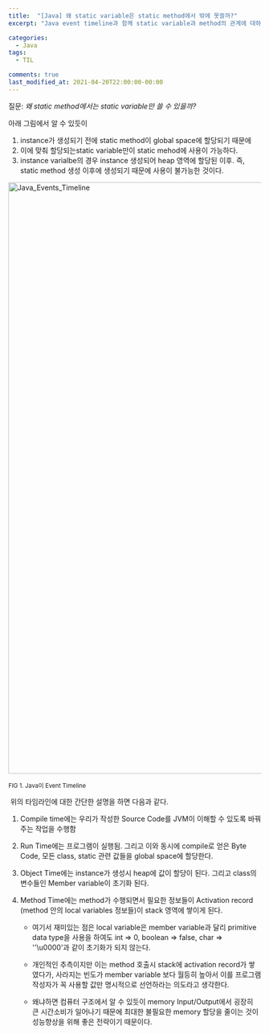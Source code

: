 ```yaml
---
title:  "[Java] 왜 static variable은 static method에서 밖에 못쓸까?"
excerpt: "Java event timeline과 함께 static variable과 method의 관계에 대하여 살펴봅니다."

categories:
  - Java
tags:
  - TIL

comments: true
last_modified_at: 2021-04-20T22:00:00-00:00
---
```


질문: _왜  static method에서는 static variable만 쓸 수 있을까?_



  아래 그림에서 알 수 있듯이 

1. instance가 생성되기 전에 static method이 global space에 할당되기 때문에 
2. 이에 맞춰 할당되는static variable만이 static mehod에 사용이 가능하다. 
3. instance varialbe의 경우 instance 생성되어 heap 영역에 할당된 이후. 즉, static method 생성 이후에 생성되기 때문에 사용이 불가능한 것이다.

<img width="1177" alt="Java_Events_Timeline" src="https://user-images.githubusercontent.com/60743304/115131498-8defa080-a033-11eb-92e4-568e39a38eaa.png">

<small>FIG 1. Java이 Event Timeline</small>

​	위의 타임라인에 대한 간단한 설명을 하면 다음과 같다.

1. Compile time에는 우리가 작성한 Source Code를 JVM이 이해할 수 있도록 바꿔주는 작업을 수행함

2. Run Time에는 프로그램이 실행됨. 그리고 이와 동시에 compile로 얻은 Byte Code, 모든 class, static 관련 값들을 global space에 할당한다.

3. Object Time에는 instance가 생성시 heap에 값이 할당이 된다. 그리고 class의 변수들인 Member variable이 초기화 된다.

4. Method Time에는 method가 수행되면서 필요한 정보들이 Activation record (method 안의 local variables 정보들)이 stack 영역에 쌓이게 된다. 

   - 여기서 재미있는 점은 local variable은 member variable과 달리 primitive data type을 사용을 하여도 int => 0, boolean => false, char => ''\u0000'과 같이 초기화가 되지 않는다.

   - 개인적인 추측이지만 이는 method 호출시 stack에 activation record가 쌓였다가, 사라지는 빈도가 member variable 보다 월등히 높아서 이를 프로그램 작성자가 꼭 사용할 값만 명시적으로 선언하라는 의도라고 생각한다. 

   - 왜냐하면 컴퓨터 구조에서 알 수 있듯이 memory Input/Output에서 굉장히 큰 시간소비가 일어나기 때문에 최대한 불필요한 memory 할당을 줄이는 것이 성능향상을 위해 좋은 전략이기 때문이다.